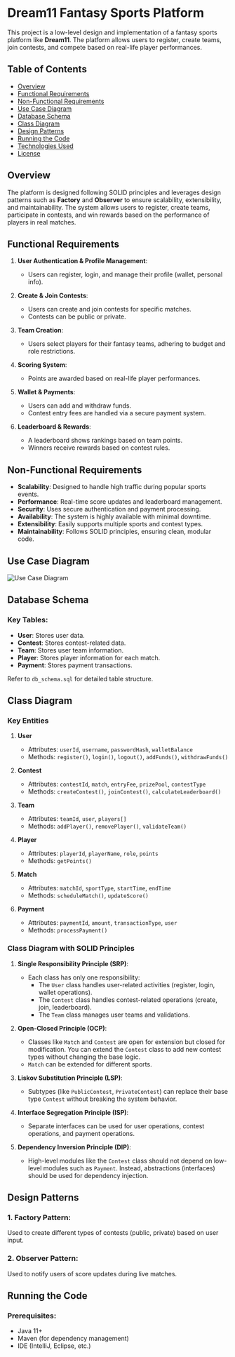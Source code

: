 # Dream11 Fantasy Sports Platform

This project is a low-level design and implementation of a fantasy sports platform like **Dream11**. The platform allows users to register, create teams, join contests, and compete based on real-life player performances.

## Table of Contents
- [Overview](#overview)
- [Functional Requirements](#functional-requirements)
- [Non-Functional Requirements](#non-functional-requirements)
- [Use Case Diagram](#use-case-diagram)
- [Database Schema](#database-schema)
- [Class Diagram](#class-diagram)
- [Design Patterns](#design-patterns)
- [Running the Code](#running-the-code)
- [Technologies Used](#technologies-used)
- [License](#license)

## Overview

The platform is designed following SOLID principles and leverages design patterns such as **Factory** and **Observer** to ensure scalability, extensibility, and maintainability. The system allows users to register, create teams, participate in contests, and win rewards based on the performance of players in real matches.

## Functional Requirements

1. **User Authentication & Profile Management**:
    - Users can register, login, and manage their profile (wallet, personal info).

2. **Create & Join Contests**:
    - Users can create and join contests for specific matches.
    - Contests can be public or private.

3. **Team Creation**:
    - Users select players for their fantasy teams, adhering to budget and role restrictions.

4. **Scoring System**:
    - Points are awarded based on real-life player performances.

5. **Wallet & Payments**:
    - Users can add and withdraw funds.
    - Contest entry fees are handled via a secure payment system.

6. **Leaderboard & Rewards**:
    - A leaderboard shows rankings based on team points.
    - Winners receive rewards based on contest rules.

## Non-Functional Requirements

- **Scalability**: Designed to handle high traffic during popular sports events.
- **Performance**: Real-time score updates and leaderboard management.
- **Security**: Uses secure authentication and payment processing.
- **Availability**: The system is highly available with minimal downtime.
- **Extensibility**: Easily supports multiple sports and contest types.
- **Maintainability**: Follows SOLID principles, ensuring clean, modular code.

## Use Case Diagram

![Use Case Diagram](use_case_diagram.png)

## Database Schema

### Key Tables:
- **User**: Stores user data.
- **Contest**: Stores contest-related data.
- **Team**: Stores user team information.
- **Player**: Stores player information for each match.
- **Payment**: Stores payment transactions.

Refer to `db_schema.sql` for detailed table structure.

## Class Diagram

### Key Entities

1. **User**
    - Attributes: `userId`, `username`, `passwordHash`, `walletBalance`
    - Methods: `register()`, `login()`, `logout()`, `addFunds()`, `withdrawFunds()`

2. **Contest**
    - Attributes: `contestId`, `match`, `entryFee`, `prizePool`, `contestType`
    - Methods: `createContest()`, `joinContest()`, `calculateLeaderboard()`

3. **Team**
    - Attributes: `teamId`, `user`, `players[]`
    - Methods: `addPlayer()`, `removePlayer()`, `validateTeam()`

4. **Player**
    - Attributes: `playerId`, `playerName`, `role`, `points`
    - Methods: `getPoints()`

5. **Match**
    - Attributes: `matchId`, `sportType`, `startTime`, `endTime`
    - Methods: `scheduleMatch()`, `updateScore()`

6. **Payment**
    - Attributes: `paymentId`, `amount`, `transactionType`, `user`
    - Methods: `processPayment()`

### Class Diagram with SOLID Principles

1. **Single Responsibility Principle (SRP)**:
    - Each class has only one responsibility:
        - The `User` class handles user-related activities (register, login, wallet operations).
        - The `Contest` class handles contest-related operations (create, join, leaderboard).
        - The `Team` class manages user teams and validations.

2. **Open-Closed Principle (OCP)**:
    - Classes like `Match` and `Contest` are open for extension but closed for modification. You can extend the `Contest` class to add new contest types without changing the base logic.
    - `Match` can be extended for different sports.

3. **Liskov Substitution Principle (LSP)**:
    - Subtypes (like `PublicContest`, `PrivateContest`) can replace their base type `Contest` without breaking the system behavior.

4. **Interface Segregation Principle (ISP)**:
    - Separate interfaces can be used for user operations, contest operations, and payment operations.

5. **Dependency Inversion Principle (DIP)**:
    - High-level modules like the `Contest` class should not depend on low-level modules such as `Payment`. Instead, abstractions (interfaces) should be used for dependency injection.


## Design Patterns

### 1. **Factory Pattern**:
Used to create different types of contests (public, private) based on user input.

### 2. **Observer Pattern**:
Used to notify users of score updates during live matches.

## Running the Code

### Prerequisites:
- Java 11+
- Maven (for dependency management)
- IDE (IntelliJ, Eclipse, etc.)
